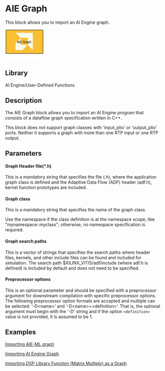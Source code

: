 # AIE Graph

This block allows you to import an AI Engine graph.  

![](./Images/block.png)  

## Library

AI Engine/User-Defined Functions

## Description

The AIE Graph block allows you to import an AI Engine program that
consists of a dataflow graph specification written in C++.

<div class="noteBox">
This block does not support graph classes with 'input_plio' or 'output_plio' ports. Neither it supports a graph with more than one RTP input or one RTP output. 
</div>

## Parameters

#### Graph Header file(\*.h)  
This is a mandatory string that specifies the file (.h), where the
application graph class is defined and the Adaptive Data Flow (ADF)
header (adf.h), kernel function prototypes are included.

#### Graph class  
This is a mandatory string that specifies the name of the graph class.

<div class="noteBox">
Use the namespace if the class definition is at the namespace scope, like "mynamespace::myclass"; otherwise, no namespace specification is required.
</div>

#### Graph search paths  
This is a vector of strings that specifies the search paths where header
files, kernels, and other include files can be found and included for
simulation. The search path \$XILINX_VITIS/adf/include (where adf.h is
defined) is included by default and does not need to be specified.

#### Preprocessor options  
This is an optional parameter and should be specified with a
preprocessor argument for downstream compilation with specific
preprocessor options. The following preprocessor option formats are
accepted and multiple can be selected: ‘-D\<name\>’ and
‘-D\<name\>=\<definition\>’. That is, the optional argument must begin
with the '-D' string and if the option `<definition>` value is not
provided, it is assumed to be 1.

## Examples
[Importing AIE-ML graph](https://github.com/Xilinx/Vitis_Model_Composer/tree/HEAD/Examples/AIENGINE/Importing_AIE_blocks/AIE_ML_Graph_Import)

[Importing AI Engine Graph](https://github.com/Xilinx/Vitis_Model_Composer/tree/HEAD/Examples/AIENGINE/Importing_AIE_blocks/AIE_Graph)
    
[Importing DSP Library Function (Matrix Multiply) as a Graph](https://github.com/Xilinx/Vitis_Model_Composer/tree/HEAD/Examples/AIENGINE/DSPlib/matrix_multiply)


